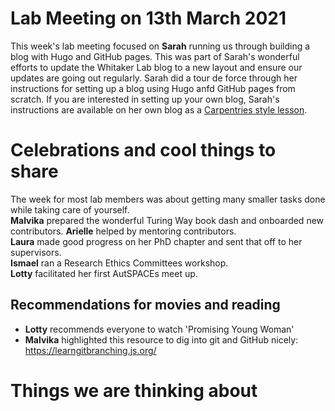 # Lab Meeting on 13th March 2021

This week's lab meeting focused on **Sarah** running us through building a blog with Hugo and GitHub pages.
This was part of Sarah's wonderful efforts to update the Whitaker Lab blog to a new layout and ensure our updates are going out regularly.
Sarah did a tour de force through her instructions for setting up a blog using Hugo anfd GitHub pages from scratch. 
If you are interested in setting up your own blog, Sarah's instructions are available on her own blog as a [Carpentries style lesson](https://sgibson91.github.io/blogging-with-hugo-and-github-pages/).

# Celebrations and cool things to share
The week for most lab members was about getting many smaller tasks done while taking care of yourself.  
**Malvika** prepared the wonderful Turing Way book dash and onboarded new contributors.
**Arielle** helped by mentoring contributors.   
**Laura** made good progress on her PhD chapter and sent that off to her supervisors.  
**Ismael** ran a Research Ethics Committees workshop.  
**Lotty** facilitated her first AutSPACEs meet up.  

## Recommendations for movies and reading
* **Lotty** recommends everyone to watch 'Promising Young Woman'
* **Malvika** highlighted this resource to dig into git and GitHub nicely: https://learngitbranching.js.org/ 

# Things we are thinking about
